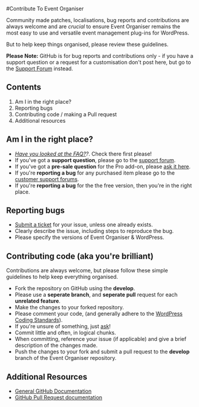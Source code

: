 #Contribute To Event Organiser

Community made patches, localisations, bug reports and contributions are always welcome and are *crucial* to ensure Event Organiser remains the most easy to use and versatile event management plug-ins for WordPress.

But to help keep things organised, please review these guidelines.

**Please Note:** GitHub is for bug reports and contributions only - if you have a support question or a request for a customisation don't post here, but go to the [Support Forum](https://wp-event-organiser.com/forums/) instead.


## Contents

 1. Am I in the right place?
 2. Reporting bugs
 3. Contributing code / making a Pull request
 4. Additional resources



## Am I in the right place?

 * *[Have you looked at the FAQ?](http://wp-event-organiser.com/faq/)?*. Check there first please!
 * If you've got a **support question**, please go to the [support forum](https://wp-event-organiser.com/forums/).
 * If you've got a **pre-sale question** for the Pro add-on, please [ask it here](http://wp-event-organiser.com/forums/forum/pre-sales-questions-pro/).
 * If you're **reporting a bug** for any purchased item please go to the [customer support forums](https://wp-event-organiser.com/forums/).
 * If you're **reporting a bug** for the the free version, then you're in the right place. 

 
## Reporting bugs

 * [Submit a ticket](https://github.com/stephenharris/Event-Organiser/issues?state=open) for your issue, unless one already exists. 
 * Clearly describe the issue, including steps to reproduce the bug.
 * Please specify the versions of Event Organiser & WordPress.

 
## Contributing code (aka you're brilliant)

Contributions are always welcome, but please follow these simple guidelines to help keep everything organised. 

 * Fork the repository on GitHub using the **develop**.
 * Please use a **seperate branch**, and **seperate pull** request for each **unrelated feature**. 
 * Make the changes to your forked repository.
 * Please comment your code, (and generally adhere to the [WordPress Coding Standards](http://codex.wordpress.org/WordPress_Coding_Standards)).
 * If you're unsure of something, just [ask](http://wp-event-organiser.com/contact)!
 * Commit little and often, in logical chunks.
 * When committing, reference your issue (if applicable) and give a brief description of the changes made.
 * Push the changes to your fork and submit a pull request to the **develop** branch of the Event Organiser repository.


## Additional Resources

* [General GitHub Documentation](http://help.github.com/)
* [GitHub Pull Request documentation](http://help.github.com/send-pull-requests/)